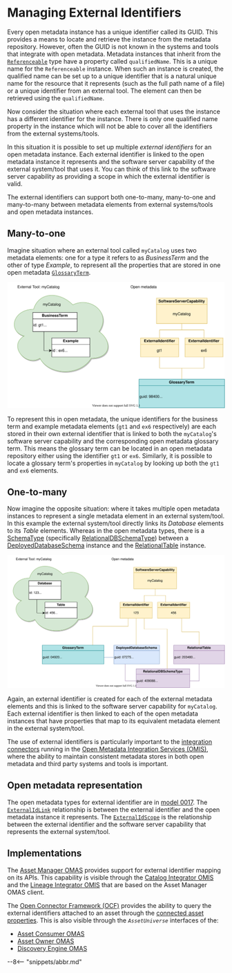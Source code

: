 <!-- SPDX-License-Identifier: CC-BY-4.0 -->
<!-- Copyright Contributors to the Egeria project. -->

# Managing External Identifiers

Every open metadata instance has a unique identifier called its GUID. This provides a means to locate and retrieve the instance from the metadata repository. However, often the GUID is not known in the systems and tools that integrate with open metadata. Metadata instances that inherit from the [`Referenceable`](/egeria-docs/types/0/0010-Base-Model/#referenceable) type have a property called `qualifiedName`. This is a unique name for the `Referenceable` instance. When such an instance is created, the qualified name can be set up to a unique identifier that is a natural unique name for the resource that it represents (such as the full path name of a file) or a unique identifier from an external tool. The element can then be retrieved using the `qualifiedName`.

Now consider the situation where each external tool that uses the instance has a different identifier for the instance. There is only one qualified name property in the instance which will not be able to cover all the identifiers from the external systems/tools.

In this situation it is possible to set up multiple *external identifiers* for an open metadata instance. Each external identifier is linked to the open metadata instance it represents and the software server capability of the external system/tool that uses it. You can think of this link to the software server capability as providing a scope in which the external identifier is valid.

The external identifiers can support both one-to-many, many-to-one and many-to-many between metadata elements from external systems/tools and open metadata instances.

## Many-to-one

Imagine situation where an external tool called `myCatalog` uses two metadata elements: one for a type it refers to as *BusinessTerm* and the other of type *Example*, to represent all the properties that are stored in one open metadata [`GlossaryTerm`](/egeria-docs/types/3/0330-terms/#glossaryterm).

![Many external metadata elements mapping to one open metadata instance](external-identifiers-many-to-one-mapping.svg)

To represent this in open metadata, the unique identifiers for the business term and example metadata elements (`gt1` and `ex6` respectively) are each stored in their own external identifier that is linked to both the `myCatalog`'s software server capability and the corresponding open metadata glossary term. This means the glossary term can be located in an open metadata repository either using the identifier `gt1` or `ex6`. Similarly, it is possible to locate a glossary term's properties in `myCatalog` by looking up both the `gt1` and `ex6` elements.

## One-to-many

Now imagine the opposite situation: where it takes multiple open metadata instances to represent a single metadata element in an external system/tool. In this example the external system/tool directly links its *Database* elements to its *Table* elements.  Whereas in the open metadata types, there is a [SchemaType](/egeria-docs/types/5/0501-schema-elements/#schematype) (specifically [RelationalDBSchemaType](/egeria-docs/types/5/0534-relational-schemas/#relationaldbschematype)) between a [DeployedDatabaseSchema](/egeria-docs/types/5/0534-relational-schemas/#deployeddatabaseschema) instance and the [RelationalTable](/egeria-docs/types/5/0534-relational-schemas/#relationaltable) instance.

![One external metadata element mapping to many open metadata instances](external-identifiers-one-to-many-mapping.svg)

Again, an external identifier is created for each of the external metadata elements and this is linked to the software server capability for `myCatalog`. Each external identifier is then linked to each of the open metadata instances that have properties that map to its equivalent metadata element in the external system/tool.

The use of external identifiers is particularly important to the [integration connectors](/egeria-docs/concepts/integration-connector) running in the [Open Metadata Integration Services (OMIS)](/egeria-docs/services/omis), where the ability to maintain consistent metadata stores in both open metadata and third party systems and tools is important.

## Open metadata representation

The open metadata types for external identifier are in [model 0017](/egeria-docs/types/0/0017-External-Identifiers). The [`ExternalIdLink`](/egeria-docs/types/0/0017-External-Identifiers/#externalidlink) relationship is between the external identifier and the open metadata instance it represents. The [`ExternalIdScope`](/egeria-docs/types/0/0017-External-Identifiers/#externalidscope) is the relationship between the external identifier and the software server capability that represents the external system/tool.

## Implementations

The [Asset Manager OMAS](/egeria-docs/services/omas/asset-manager/overview) provides support for external identifier mapping on its APIs. This capability is visible through the [Catalog Integrator OMIS](/egeria-docs/services/omis/catalog-integrator) and the [Lineage Integrator OMIS](/egeria-docs/services/omis/lineage-integrator/overview) that are based on the Asset Manager OMAS client.

The [Open Connector Framework (OCF)](/egeria-docs/frameworks/ocf/overview) provides the ability to query the external identifiers attached to an asset through the [connected asset properties](/egeria-docs/concepts/connected-asset-properties). This is also visible through the *`AssetUniverse`* interfaces of the:

- [Asset Consumer OMAS](/egeria-docs/services/omas/asset-consumer/overview)
- [Asset Owner OMAS](/egeria-docs/services/omas/asset-owner/overview)
- [Discovery Engine OMAS](/egeria-docs/services/omas/discovery-engine/overview)

--8<-- "snippets/abbr.md"

